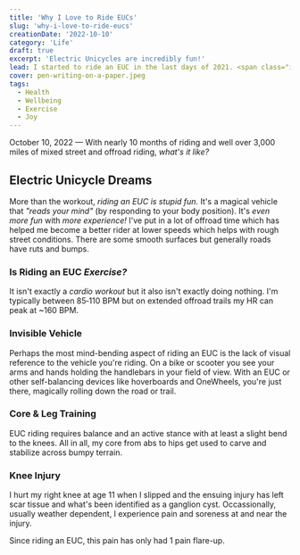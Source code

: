 ```yaml
---
title: 'Why I Love to Ride EUCs'
slug: 'why-i-love-to-ride-eucs'
creationDate: '2022-10-10'
category: 'Life'
draft: true
excerpt: 'Electric Unicycles are incredibly fun!'
lead: I started to ride an EUC in the last days of 2021. <span class="inline-block my-6 whitespace-nowrap text-3xl font-bold italic">I Love it!</span>
cover: pen-writing-on-a-paper.jpeg
tags:
  - Health
  - Wellbeing
  - Exercise
  - Joy
---
```


October 10, 2022 — With nearly 10 months of riding and well over 3,000 miles of mixed street and offroad riding, *what's it like?*

## Electric Unicycle Dreams

More than the workout, *riding an EUC is stupid fun.* It's a magical vehicle that *"reads your mind"* (by responding to your body position). It's *even more fun* with *more experience!* I've put in a lot of offroad time which has helped me become a better rider at lower speeds which helps with rough street conditions. There are some smooth surfaces but generally roads have ruts and bumps.

### Is Riding an EUC *Exercise?*

It isn't exactly a *cardio workout* but it also isn't exactly doing nothing. I'm typically between 85&#8209;110 BPM but on extended offroad trails my HR can peak at ~160 BPM.


### Invisible Vehicle

Perhaps the most mind-bending aspect of riding an EUC is the lack of visual reference to the vehicle you're riding. On a bike or scooter you see your arms and hands holding the handlebars in your field of view. With an EUC or other self-balancing devices like hoverboards and OneWheels, you're just there, magically rolling down the road or trail.

### Core & Leg Training

EUC riding requires balance and an active stance with at least a slight bend to the knees. All in all, my core from abs to hips get used to carve and stabilize across bumpy terrain.

### Knee Injury

I hurt my right knee at age 11 when I slipped and the ensuing injury has left scar tissue and what's been identified as a ganglion cyst. Occassionally, usually weather dependent, I experience pain and soreness at and near the injury.

Since riding an EUC, this pain has only had 1 pain flare-up.


